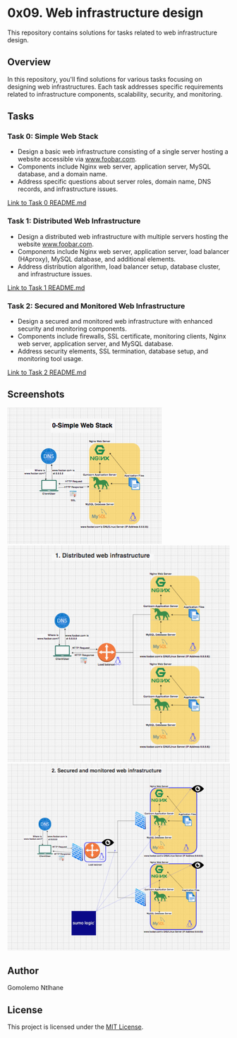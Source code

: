 # 0x09. Web infrastructure design

This repository contains solutions for tasks related to web infrastructure design.

## Overview

In this repository, you'll find solutions for various tasks focusing on designing web infrastructures. Each task addresses specific requirements related to infrastructure components, scalability, security, and monitoring.

## Tasks

### Task 0: Simple Web Stack

- Design a basic web infrastructure consisting of a single server hosting a website accessible via www.foobar.com.
- Components include Nginx web server, application server, MySQL database, and a domain name.
- Address specific questions about server roles, domain name, DNS records, and infrastructure issues.

[Link to Task 0 README.md](0x09-web_infrastructure_design/0-simple_web_stack.md)

### Task 1: Distributed Web Infrastructure

- Design a distributed web infrastructure with multiple servers hosting the website www.foobar.com.
- Components include Nginx web server, application server, load balancer (HAproxy), MySQL database, and additional elements.
- Address distribution algorithm, load balancer setup, database cluster, and infrastructure issues.

[Link to Task 1 README.md](0x09-web_infrastructure_design/1-distributed_web_infrastructure.md)

### Task 2: Secured and Monitored Web Infrastructure

- Design a secured and monitored web infrastructure with enhanced security and monitoring components.
- Components include firewalls, SSL certificate, monitoring clients, Nginx web server, application server, and MySQL database.
- Address security elements, SSL termination, database setup, and monitoring tool usage.

[Link to Task 2 README.md](0x09-web_infrastructure_design/2-secured_and_monitored_web_infrastructure.md)

## Screenshots

![0-simple_web_stack.png](https://github.com/gomolemontlhane/alx-system_engineering-devops/blob/main/0x09-web_infrastructure_design/0-simple_web_stack.png)
![1-distributed_web_structure .png](https://github.com/gomolemontlhane/alx-system_engineering-devops/blob/main/0x09-web_infrastructure_design/1-distributed_web_structure%20.png)
![2-secured_and_monitored_web_infrastructure.png](https://github.com/gomolemontlhane/alx-system_engineering-devops/blob/main/0x09-web_infrastructure_design/2-secured_and_monitored_web_infrastructure.png)

## Author

Gomolemo Ntlhane

## License

This project is licensed under the [MIT License](LICENSE).
